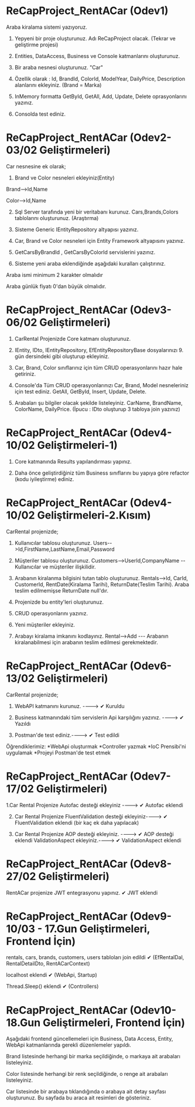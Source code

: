 # ReCapProject_RentACar (Odev1)

Araba kiralama sistemi yazıyoruz.

1. Yepyeni bir proje oluşturunuz. Adı ReCapProject olacak. (Tekrar ve geliştirme projesi)

2. Entities, DataAccess, Business ve Console katmanlarını oluşturunuz.

3. Bir araba nesnesi oluşturunuz. "Car"

4. Özellik olarak : Id, BrandId, ColorId, ModelYear, DailyPrice, Description alanlarını ekleyiniz. (Brand = Marka)

5. InMemory formatta GetById, GetAll, Add, Update, Delete oprasyonlarını yazınız.

6. Consolda test ediniz.

# ReCapProject_RentACar (Odev2- 03/02  Geliştirmeleri)

Car nesnesine ek olarak;

1. Brand ve Color nesneleri ekleyiniz(Entity)

Brand-->Id,Name

Color-->Id,Name

2. Sql Server tarafında yeni bir veritabanı kurunuz. Cars,Brands,Colors tablolarını oluşturunuz. (Araştırma)

3. Sisteme Generic IEntityRepository altyapısı yazınız.

4. Car, Brand ve Color nesneleri için Entity Framework altyapısını yazınız.

5. GetCarsByBrandId , GetCarsByColorId servislerini yazınız.

6. Sisteme yeni araba eklendiğinde aşağıdaki kuralları çalıştırınız.

Araba ismi minimum 2 karakter olmalıdır

Araba günlük fiyatı 0'dan büyük olmalıdır.

# ReCapProject_RentACar (Odev3- 06/02  Geliştirmeleri)

1. CarRental Projenizde Core katmanı oluşturunuz.

2. IEntity, IDto, IEntityRepository, EfEntityRepositoryBase dosyalarınızı 9. gün dersindeki gibi oluşturup ekleyiniz.

3. Car, Brand, Color sınıflarınız için tüm CRUD operasyonlarını hazır hale getiriniz.

4. Console'da Tüm CRUD operasyonlarınızı Car, Brand, Model nesneleriniz için test ediniz. GetAll, GetById, Insert, Update, Delete.

5. Arabaları şu bilgiler olacak şekilde listeleyiniz. CarName, BrandName, ColorName, DailyPrice. (İpucu : IDto oluşturup 3 tabloya join yazınız)

# ReCapProject_RentACar (Odev4- 10/02  Geliştirmeleri-1)

1. Core katmanında Results yapılandırması yapınız.

2. Daha önce geliştirdiğiniz tüm Business sınıflarını bu yapıya göre refactor (kodu iyileştirme) ediniz.

# ReCapProject_RentACar (Odev4- 10/02  Geliştirmeleri-2.Kısım)

CarRental projenizde;

1. Kullanıcılar tablosu oluşturunuz. Users-->Id,FirstName,LastName,Email,Password

2. Müşteriler tablosu oluşturunuz. Customers-->UserId,CompanyName  -- Kullanıcılar ve müşteriler ilişkilidir.

3. Arabanın kiralanma bilgisini tutan tablo oluşturunuz. Rentals-->Id, CarId, CustomerId, RentDate(Kiralama Tarihi), ReturnDate(Teslim Tarihi). Araba teslim edilmemişse ReturnDate null'dır.

4. Projenizde bu entity'leri oluşturunuz.

5. CRUD operasyonlarını yazınız.

6. Yeni müşteriler ekleyiniz.

7. Arabayı kiralama imkanını kodlayınız. Rental-->Add  --- Arabanın kiralanabilmesi için arabanın teslim edilmesi gerekmektedir.

# ReCapProject_RentACar (Odev6- 13/02  Geliştirmeleri)

CarRental projenizde;

1. WebAPI katmanını kurunuz. ----> ✔ Kuruldu 

2. Business katmanındaki tüm servislerin Api karşılığını yazınız. ----> ✔ Yazıldı

3. Postman'de test ediniz.----> ✔ Test edildi

Öğrendiklerimiz: 
*WebApi oluşturmak
*Controller yazmak
*IoC Prensibi'ni uygulamak
*Projeyi Postman'de test etmek

# ReCapProject_RentACar (Odev7- 17/02  Geliştirmeleri)

1.Car Rental Projenize Autofac desteği ekleyiniz ----> ✔ Autofac eklendi

2. Car Rental Projenize FluentValidation desteği ekleyiniz----> ✔ FluentValidation eklendi (bir kaç ek daha yapılacak)

3. Car Rental Projenize AOP desteği ekleyiniz. ----> ✔ AOP desteği eklendi
   ValidationAspect ekleyiniz.----> ✔ ValidationAspect eklendi
   
# ReCapProject_RentACar (Odev8- 27/02  Geliştirmeleri)
  
  RentACar projenize JWT entegrasyonu yapınız. ✔ JWT eklendi
  
# ReCapProject_RentACar (Odev9- 10/03 - 17.Gun Geliştirmeleri, Frontend İçin)

  rentals, cars, brands, customers, users tabloları join edildi ✔ (EfRentalDal, RentalDetailDto, RentACarContext)

  localhost eklendi ✔ (WebApi, Startup)

  Thread.Sleep() eklendi ✔ (Controllers)  

# ReCapProject_RentACar (Odev10- 18.Gun Geliştirmeleri, Frontend İçin)
   
   Aşağıdaki frontend güncellemeleri için Business, Data Access, Entity, WebApi katmanlarında gerekli düzenlemeler yapıldı.
   
   Brand listesinde herhangi bir marka seçildiğinde, o markaya ait arabaları listeleyiniz.

   Color listesinde herhangi bir renk seçildiğinde, o renge ait arabaları listeleyiniz.

   Car listesinde bir arabaya tıklandığında o arabaya ait detay sayfası oluşturunuz. Bu sayfada bu araca ait resimleri de gösteriniz.
